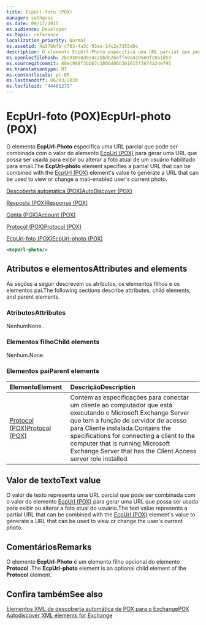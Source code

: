 ```yaml
---
title: EcpUrl-foto (POX)
manager: sethgros
ms.date: 09/17/2015
ms.audience: Developer
ms.topic: reference
localization_priority: Normal
ms.assetid: 4a37bbfb-c763-4a3c-93ea-14c2e7355dbc
description: O elemento EcpUrl-Photo especifica uma URL parcial que pode ser combinada com o valor do elemento EcpUrl (POX) para gerar uma URL que possa ser usada para exibir ou alterar a foto atual de um usuário habilitado para email.
ms.openlocfilehash: 2be930e8d9e4c2bbdb26eff49a429569fc0a1d5d
ms.sourcegitcommit: 88ec988f2bb67c1866d06b361615f3674a24e795
ms.translationtype: MT
ms.contentlocale: pt-BR
ms.lasthandoff: 06/03/2020
ms.locfileid: "44461279"
---
```

# <a name="ecpurl-photo-pox"></a><span data-ttu-id="ef145-103">EcpUrl-foto (POX)</span><span class="sxs-lookup"><span data-stu-id="ef145-103">EcpUrl-photo (POX)</span></span>

<span data-ttu-id="ef145-104">O elemento **EcpUrl-Photo** especifica uma URL parcial que pode ser combinada com o valor do elemento [EcpUrl (POX)](ecpurl-pox.md) para gerar uma URL que possa ser usada para exibir ou alterar a foto atual de um usuário habilitado para email.</span><span class="sxs-lookup"><span data-stu-id="ef145-104">The **EcpUrl-photo** element specifies a partial URL that can be combined with the [EcpUrl (POX)](ecpurl-pox.md) element's value to generate a URL that can be used to view or change a mail-enabled user's current photo.</span></span> 
  
[<span data-ttu-id="ef145-105">Descoberta automática (POX)</span><span class="sxs-lookup"><span data-stu-id="ef145-105">AutoDiscover (POX)</span></span>](autodiscover-pox.md)
  
[<span data-ttu-id="ef145-106">Resposta (POX)</span><span class="sxs-lookup"><span data-stu-id="ef145-106">Response (POX)</span></span>](response-pox.md)
  
[<span data-ttu-id="ef145-107">Conta (POX)</span><span class="sxs-lookup"><span data-stu-id="ef145-107">Account (POX)</span></span>](account-pox.md)
  
[<span data-ttu-id="ef145-108">Protocol (POX)</span><span class="sxs-lookup"><span data-stu-id="ef145-108">Protocol (POX)</span></span>](protocol-pox.md)
  
[<span data-ttu-id="ef145-109">EcpUrl-foto (POX)</span><span class="sxs-lookup"><span data-stu-id="ef145-109">EcpUrl-photo (POX)</span></span>](ecpurl-photo-pox.md)
  
```XML
<EcpUrl-photo/>
```

## <a name="attributes-and-elements"></a><span data-ttu-id="ef145-110">Atributos e elementos</span><span class="sxs-lookup"><span data-stu-id="ef145-110">Attributes and elements</span></span>

<span data-ttu-id="ef145-111">As seções a seguir descrevem os atributos, os elementos filhos e os elementos pai.</span><span class="sxs-lookup"><span data-stu-id="ef145-111">The following sections describe attributes, child elements, and parent elements.</span></span>
  
### <a name="attributes"></a><span data-ttu-id="ef145-112">Atributos</span><span class="sxs-lookup"><span data-stu-id="ef145-112">Attributes</span></span>

<span data-ttu-id="ef145-113">Nenhum</span><span class="sxs-lookup"><span data-stu-id="ef145-113">None.</span></span>
  
### <a name="child-elements"></a><span data-ttu-id="ef145-114">Elementos filho</span><span class="sxs-lookup"><span data-stu-id="ef145-114">Child elements</span></span>

<span data-ttu-id="ef145-115">Nenhum.</span><span class="sxs-lookup"><span data-stu-id="ef145-115">None.</span></span>
  
### <a name="parent-elements"></a><span data-ttu-id="ef145-116">Elementos pai</span><span class="sxs-lookup"><span data-stu-id="ef145-116">Parent elements</span></span>

|<span data-ttu-id="ef145-117">**Elemento**</span><span class="sxs-lookup"><span data-stu-id="ef145-117">**Element**</span></span>|<span data-ttu-id="ef145-118">**Descrição**</span><span class="sxs-lookup"><span data-stu-id="ef145-118">**Description**</span></span>|
|:-----|:-----|
|[<span data-ttu-id="ef145-119">Protocol (POX)</span><span class="sxs-lookup"><span data-stu-id="ef145-119">Protocol (POX)</span></span>](protocol-pox.md) <br/> |<span data-ttu-id="ef145-120">Contém as especificações para conectar um cliente ao computador que está executando o Microsoft Exchange Server que tem a função de servidor de acesso para Cliente instalada.</span><span class="sxs-lookup"><span data-stu-id="ef145-120">Contains the specifications for connecting a client to the computer that is running Microsoft Exchange Server that has the Client Access server role installed.</span></span>  <br/> |
   
## <a name="text-value"></a><span data-ttu-id="ef145-121">Valor de texto</span><span class="sxs-lookup"><span data-stu-id="ef145-121">Text value</span></span>

<span data-ttu-id="ef145-122">O valor de texto representa uma URL parcial que pode ser combinada com o valor do elemento [EcpUrl (POX)](ecpurl-pox.md) para gerar uma URL que possa ser usada para exibir ou alterar a foto atual do usuário.</span><span class="sxs-lookup"><span data-stu-id="ef145-122">The text value represents a partial URL that can be combined with the [EcpUrl (POX)](ecpurl-pox.md) element's value to generate a URL that can be used to view or change the user's current photo.</span></span> 
  
## <a name="remarks"></a><span data-ttu-id="ef145-123">Comentários</span><span class="sxs-lookup"><span data-stu-id="ef145-123">Remarks</span></span>

<span data-ttu-id="ef145-124">O elemento **EcpUrl-Photo** é um elemento filho opcional do elemento **Protocol** .</span><span class="sxs-lookup"><span data-stu-id="ef145-124">The **EcpUrl-photo** element is an optional child element of the **Protocol** element.</span></span> 
  
## <a name="see-also"></a><span data-ttu-id="ef145-125">Confira também</span><span class="sxs-lookup"><span data-stu-id="ef145-125">See also</span></span>



[<span data-ttu-id="ef145-126">Elementos XML de descoberta automática de POX para o Exchange</span><span class="sxs-lookup"><span data-stu-id="ef145-126">POX Autodiscover XML elements for Exchange</span></span>](pox-autodiscover-xml-elements-for-exchange.md)

